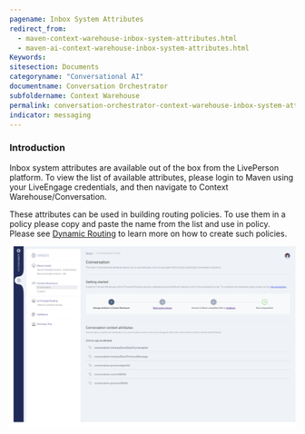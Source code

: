 ```yaml
---
pagename: Inbox System Attributes
redirect_from:
  - maven-context-warehouse-inbox-system-attributes.html
  - maven-ai-context-warehouse-inbox-system-attributes.html
Keywords:
sitesection: Documents
categoryname: "Conversational AI"
documentname: Conversation Orchestrator
subfoldername: Context Warehouse
permalink: conversation-orchestrator-context-warehouse-inbox-system-attributes.html
indicator: messaging
---
```


### Introduction

Inbox system attributes are available out of the box from the LivePerson platform. To view the list of available attributes, please login to Maven using your LiveEngage credentials, and then navigate to Context Warehouse/Conversation. 

These attributes can be used in building routing policies. To use them in a policy please copy and paste the name from the list and use in policy. Please see [Dynamic Routing](maven-ai-powered-routing-overview.html) to learn more on how to create such policies.

<img class="fancyimage" width="750" src="img/maven/contextWarehouse-inbox.png">


